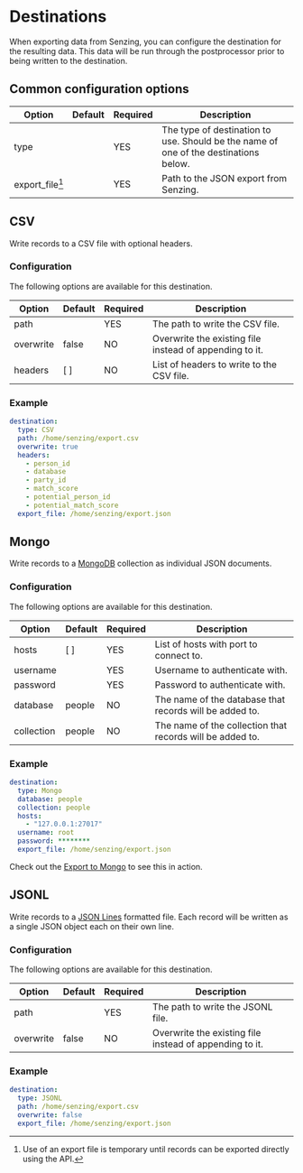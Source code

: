 # Destinations

When exporting data from Senzing, you can configure the destination for the
resulting data. This data will be run through the postprocessor prior to being
written to the destination.

## Common configuration options

| Option          | Default | Required | Description                                                                          |
|-----------------|---------|----------|--------------------------------------------------------------------------------------|
| type            |         | YES      | The type of destination to use. Should be the name of one of the destinations below. |
| export_file[^1] |         | YES      | Path to the JSON export from Senzing.                                                |

## CSV

Write records to a CSV file with optional headers.

### Configuration

The following options are available for this destination.

| Option    | Default | Required | Description                                             |
|-----------|---------|----------|---------------------------------------------------------|
| path      |         | YES      | The path to write the CSV file.                         |
| overwrite | false   | NO       | Overwrite the existing file instead of appending to it. |
| headers   | [ ]     | NO       | List of headers to write to the CSV file.               |

### Example

```yaml
destination:
  type: CSV
  path: /home/senzing/export.csv
  overwrite: true
  headers:
    - person_id
    - database
    - party_id
    - match_score
    - potential_person_id
    - potential_match_score
  export_file: /home/senzing/export.json
```

## Mongo

Write records to a [MongoDB][mongo] collection as individual JSON documents.

### Configuration

The following options are available for this destination.

| Option     | Default | Required | Description                                               |
|------------|---------|----------|-----------------------------------------------------------|
| hosts      | [ ]     | YES      | List of hosts with port to connect to.                    |
| username   |         | YES      | Username to authenticate with.                            |
| password   |         | YES      | Password to authenticate with.                            |
| database   | people  | NO       | The name of the database that records will be added to.   |
| collection | people  | NO       | The name of the collection that records will be added to. |

### Example

```yaml
destination:
  type: Mongo
  database: people
  collection: people
  hosts:
    - "127.0.0.1:27017"
  username: root
  password: ********
  export_file: /home/senzing/export.json
```

Check out the [Export to Mongo][mongo-example] to see this in action.

## JSONL

Write records to a [JSON Lines][jsonl] formatted file. Each record will be
written as a single JSON object each on their own line.

### Configuration

The following options are available for this destination.

| Option    | Default | Required | Description                                             |
|-----------|---------|----------|---------------------------------------------------------|
| path      |         | YES      | The path to write the JSONL file.                       |
| overwrite | false   | NO       | Overwrite the existing file instead of appending to it. |

### Example

```yaml
destination:
  type: JSONL
  path: /home/senzing/export.csv
  overwrite: false
  export_file: /home/senzing/export.json
```

[jsonl]: https://jsonlines.org/
[mongo]: https://www.mongodb.com/
[mongo-example]: examples/export-to-mongo.md
[^1]: Use of an export file is temporary until records can be exported directly
using the API.

